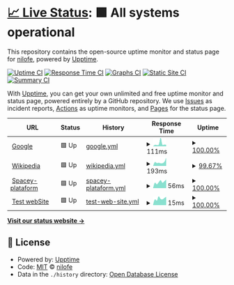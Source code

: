 # [📈 Live Status](https://nilofe.github.io/upptime): <!--live status--> **🟩 All systems operational**

This repository contains the open-source uptime monitor and status page for [nilofe](https://nilofe.github.io/upptime), powered by [Upptime](https://github.com/upptime/upptime).

[![Uptime CI](https://github.com/nilofe/upptime/workflows/Uptime%20CI/badge.svg)](https://github.com/nilofe/upptime/actions?query=workflow%3A%22Uptime+CI%22)
[![Response Time CI](https://github.com/nilofe/upptime/workflows/Response%20Time%20CI/badge.svg)](https://github.com/nilofe/upptime/actions?query=workflow%3A%22Response+Time+CI%22)
[![Graphs CI](https://github.com/nilofe/upptime/workflows/Graphs%20CI/badge.svg)](https://github.com/nilofe/upptime/actions?query=workflow%3A%22Graphs+CI%22)
[![Static Site CI](https://github.com/nilofe/upptime/workflows/Static%20Site%20CI/badge.svg)](https://github.com/nilofe/upptime/actions?query=workflow%3A%22Static+Site+CI%22)
[![Summary CI](https://github.com/nilofe/upptime/workflows/Summary%20CI/badge.svg)](https://github.com/nilofe/upptime/actions?query=workflow%3A%22Summary+CI%22)

With [Upptime](https://upptime.js.org), you can get your own unlimited and free uptime monitor and status page, powered entirely by a GitHub repository. We use [Issues](https://github.com/nilofe/upptime/issues) as incident reports, [Actions](https://github.com/nilofe/upptime/actions) as uptime monitors, and [Pages](https://nilofe.github.io/upptime) for the status page.

<!--start: status pages-->
<!-- This summary is generated by Upptime (https://github.com/upptime/upptime) -->
<!-- Do not edit this manually, your changes will be overwritten -->
<!-- prettier-ignore -->
| URL | Status | History | Response Time | Uptime |
| --- | ------ | ------- | ------------- | ------ |
| <img alt="" src="https://favicons.githubusercontent.com/www.google.com" height="13"> [Google](https://www.google.com) | 🟩 Up | [google.yml](https://github.com/nilofe/upptime/commits/HEAD/history/google.yml) | <details><summary><img alt="Response time graph" src="./graphs/google/response-time-week.png" height="20"> 111ms</summary><br><a href="https://nilofe.github.io/upptime/history/google"><img alt="Response time 94" src="https://img.shields.io/endpoint?url=https%3A%2F%2Fraw.githubusercontent.com%2Fnilofe%2Fupptime%2FHEAD%2Fapi%2Fgoogle%2Fresponse-time.json"></a><br><a href="https://nilofe.github.io/upptime/history/google"><img alt="24-hour response time 65" src="https://img.shields.io/endpoint?url=https%3A%2F%2Fraw.githubusercontent.com%2Fnilofe%2Fupptime%2FHEAD%2Fapi%2Fgoogle%2Fresponse-time-day.json"></a><br><a href="https://nilofe.github.io/upptime/history/google"><img alt="7-day response time 111" src="https://img.shields.io/endpoint?url=https%3A%2F%2Fraw.githubusercontent.com%2Fnilofe%2Fupptime%2FHEAD%2Fapi%2Fgoogle%2Fresponse-time-week.json"></a><br><a href="https://nilofe.github.io/upptime/history/google"><img alt="30-day response time 102" src="https://img.shields.io/endpoint?url=https%3A%2F%2Fraw.githubusercontent.com%2Fnilofe%2Fupptime%2FHEAD%2Fapi%2Fgoogle%2Fresponse-time-month.json"></a><br><a href="https://nilofe.github.io/upptime/history/google"><img alt="1-year response time 94" src="https://img.shields.io/endpoint?url=https%3A%2F%2Fraw.githubusercontent.com%2Fnilofe%2Fupptime%2FHEAD%2Fapi%2Fgoogle%2Fresponse-time-year.json"></a></details> | <details><summary><a href="https://nilofe.github.io/upptime/history/google">100.00%</a></summary><a href="https://nilofe.github.io/upptime/history/google"><img alt="All-time uptime 100.00%" src="https://img.shields.io/endpoint?url=https%3A%2F%2Fraw.githubusercontent.com%2Fnilofe%2Fupptime%2FHEAD%2Fapi%2Fgoogle%2Fuptime.json"></a><br><a href="https://nilofe.github.io/upptime/history/google"><img alt="24-hour uptime 100.00%" src="https://img.shields.io/endpoint?url=https%3A%2F%2Fraw.githubusercontent.com%2Fnilofe%2Fupptime%2FHEAD%2Fapi%2Fgoogle%2Fuptime-day.json"></a><br><a href="https://nilofe.github.io/upptime/history/google"><img alt="7-day uptime 100.00%" src="https://img.shields.io/endpoint?url=https%3A%2F%2Fraw.githubusercontent.com%2Fnilofe%2Fupptime%2FHEAD%2Fapi%2Fgoogle%2Fuptime-week.json"></a><br><a href="https://nilofe.github.io/upptime/history/google"><img alt="30-day uptime 100.00%" src="https://img.shields.io/endpoint?url=https%3A%2F%2Fraw.githubusercontent.com%2Fnilofe%2Fupptime%2FHEAD%2Fapi%2Fgoogle%2Fuptime-month.json"></a><br><a href="https://nilofe.github.io/upptime/history/google"><img alt="1-year uptime 100.00%" src="https://img.shields.io/endpoint?url=https%3A%2F%2Fraw.githubusercontent.com%2Fnilofe%2Fupptime%2FHEAD%2Fapi%2Fgoogle%2Fuptime-year.json"></a></details>
| <img alt="" src="https://favicons.githubusercontent.com/en.wikipedia.org" height="13"> [Wikipedia](https://en.wikipedia.org) | 🟩 Up | [wikipedia.yml](https://github.com/nilofe/upptime/commits/HEAD/history/wikipedia.yml) | <details><summary><img alt="Response time graph" src="./graphs/wikipedia/response-time-week.png" height="20"> 193ms</summary><br><a href="https://nilofe.github.io/upptime/history/wikipedia"><img alt="Response time 214" src="https://img.shields.io/endpoint?url=https%3A%2F%2Fraw.githubusercontent.com%2Fnilofe%2Fupptime%2FHEAD%2Fapi%2Fwikipedia%2Fresponse-time.json"></a><br><a href="https://nilofe.github.io/upptime/history/wikipedia"><img alt="24-hour response time 222" src="https://img.shields.io/endpoint?url=https%3A%2F%2Fraw.githubusercontent.com%2Fnilofe%2Fupptime%2FHEAD%2Fapi%2Fwikipedia%2Fresponse-time-day.json"></a><br><a href="https://nilofe.github.io/upptime/history/wikipedia"><img alt="7-day response time 193" src="https://img.shields.io/endpoint?url=https%3A%2F%2Fraw.githubusercontent.com%2Fnilofe%2Fupptime%2FHEAD%2Fapi%2Fwikipedia%2Fresponse-time-week.json"></a><br><a href="https://nilofe.github.io/upptime/history/wikipedia"><img alt="30-day response time 212" src="https://img.shields.io/endpoint?url=https%3A%2F%2Fraw.githubusercontent.com%2Fnilofe%2Fupptime%2FHEAD%2Fapi%2Fwikipedia%2Fresponse-time-month.json"></a><br><a href="https://nilofe.github.io/upptime/history/wikipedia"><img alt="1-year response time 214" src="https://img.shields.io/endpoint?url=https%3A%2F%2Fraw.githubusercontent.com%2Fnilofe%2Fupptime%2FHEAD%2Fapi%2Fwikipedia%2Fresponse-time-year.json"></a></details> | <details><summary><a href="https://nilofe.github.io/upptime/history/wikipedia">99.67%</a></summary><a href="https://nilofe.github.io/upptime/history/wikipedia"><img alt="All-time uptime 100.00%" src="https://img.shields.io/endpoint?url=https%3A%2F%2Fraw.githubusercontent.com%2Fnilofe%2Fupptime%2FHEAD%2Fapi%2Fwikipedia%2Fuptime.json"></a><br><a href="https://nilofe.github.io/upptime/history/wikipedia"><img alt="24-hour uptime 98.93%" src="https://img.shields.io/endpoint?url=https%3A%2F%2Fraw.githubusercontent.com%2Fnilofe%2Fupptime%2FHEAD%2Fapi%2Fwikipedia%2Fuptime-day.json"></a><br><a href="https://nilofe.github.io/upptime/history/wikipedia"><img alt="7-day uptime 99.67%" src="https://img.shields.io/endpoint?url=https%3A%2F%2Fraw.githubusercontent.com%2Fnilofe%2Fupptime%2FHEAD%2Fapi%2Fwikipedia%2Fuptime-week.json"></a><br><a href="https://nilofe.github.io/upptime/history/wikipedia"><img alt="30-day uptime 99.92%" src="https://img.shields.io/endpoint?url=https%3A%2F%2Fraw.githubusercontent.com%2Fnilofe%2Fupptime%2FHEAD%2Fapi%2Fwikipedia%2Fuptime-month.json"></a><br><a href="https://nilofe.github.io/upptime/history/wikipedia"><img alt="1-year uptime 99.99%" src="https://img.shields.io/endpoint?url=https%3A%2F%2Fraw.githubusercontent.com%2Fnilofe%2Fupptime%2FHEAD%2Fapi%2Fwikipedia%2Fuptime-year.json"></a></details>
| <img alt="" src="https://favicons.githubusercontent.com/nilofe.github.io" height="13"> [Spacey-plataform](https://nilofe.github.io/nilofer.github.io/) | 🟩 Up | [spacey-plataform.yml](https://github.com/nilofe/upptime/commits/HEAD/history/spacey-plataform.yml) | <details><summary><img alt="Response time graph" src="./graphs/spacey-plataform/response-time-week.png" height="20"> 56ms</summary><br><a href="https://nilofe.github.io/upptime/history/spacey-plataform"><img alt="Response time 65" src="https://img.shields.io/endpoint?url=https%3A%2F%2Fraw.githubusercontent.com%2Fnilofe%2Fupptime%2FHEAD%2Fapi%2Fspacey-plataform%2Fresponse-time.json"></a><br><a href="https://nilofe.github.io/upptime/history/spacey-plataform"><img alt="24-hour response time 77" src="https://img.shields.io/endpoint?url=https%3A%2F%2Fraw.githubusercontent.com%2Fnilofe%2Fupptime%2FHEAD%2Fapi%2Fspacey-plataform%2Fresponse-time-day.json"></a><br><a href="https://nilofe.github.io/upptime/history/spacey-plataform"><img alt="7-day response time 56" src="https://img.shields.io/endpoint?url=https%3A%2F%2Fraw.githubusercontent.com%2Fnilofe%2Fupptime%2FHEAD%2Fapi%2Fspacey-plataform%2Fresponse-time-week.json"></a><br><a href="https://nilofe.github.io/upptime/history/spacey-plataform"><img alt="30-day response time 68" src="https://img.shields.io/endpoint?url=https%3A%2F%2Fraw.githubusercontent.com%2Fnilofe%2Fupptime%2FHEAD%2Fapi%2Fspacey-plataform%2Fresponse-time-month.json"></a><br><a href="https://nilofe.github.io/upptime/history/spacey-plataform"><img alt="1-year response time 65" src="https://img.shields.io/endpoint?url=https%3A%2F%2Fraw.githubusercontent.com%2Fnilofe%2Fupptime%2FHEAD%2Fapi%2Fspacey-plataform%2Fresponse-time-year.json"></a></details> | <details><summary><a href="https://nilofe.github.io/upptime/history/spacey-plataform">100.00%</a></summary><a href="https://nilofe.github.io/upptime/history/spacey-plataform"><img alt="All-time uptime 100.00%" src="https://img.shields.io/endpoint?url=https%3A%2F%2Fraw.githubusercontent.com%2Fnilofe%2Fupptime%2FHEAD%2Fapi%2Fspacey-plataform%2Fuptime.json"></a><br><a href="https://nilofe.github.io/upptime/history/spacey-plataform"><img alt="24-hour uptime 100.00%" src="https://img.shields.io/endpoint?url=https%3A%2F%2Fraw.githubusercontent.com%2Fnilofe%2Fupptime%2FHEAD%2Fapi%2Fspacey-plataform%2Fuptime-day.json"></a><br><a href="https://nilofe.github.io/upptime/history/spacey-plataform"><img alt="7-day uptime 100.00%" src="https://img.shields.io/endpoint?url=https%3A%2F%2Fraw.githubusercontent.com%2Fnilofe%2Fupptime%2FHEAD%2Fapi%2Fspacey-plataform%2Fuptime-week.json"></a><br><a href="https://nilofe.github.io/upptime/history/spacey-plataform"><img alt="30-day uptime 100.00%" src="https://img.shields.io/endpoint?url=https%3A%2F%2Fraw.githubusercontent.com%2Fnilofe%2Fupptime%2FHEAD%2Fapi%2Fspacey-plataform%2Fuptime-month.json"></a><br><a href="https://nilofe.github.io/upptime/history/spacey-plataform"><img alt="1-year uptime 100.00%" src="https://img.shields.io/endpoint?url=https%3A%2F%2Fraw.githubusercontent.com%2Fnilofe%2Fupptime%2FHEAD%2Fapi%2Fspacey-plataform%2Fuptime-year.json"></a></details>
| <img alt="" src="https://favicons.githubusercontent.com/nilofe.github.io" height="13"> [Test webSite](https://nilofe.github.io/felipep.web/) | 🟩 Up | [test-web-site.yml](https://github.com/nilofe/upptime/commits/HEAD/history/test-web-site.yml) | <details><summary><img alt="Response time graph" src="./graphs/test-web-site/response-time-week.png" height="20"> 15ms</summary><br><a href="https://nilofe.github.io/upptime/history/test-web-site"><img alt="Response time 23" src="https://img.shields.io/endpoint?url=https%3A%2F%2Fraw.githubusercontent.com%2Fnilofe%2Fupptime%2FHEAD%2Fapi%2Ftest-web-site%2Fresponse-time.json"></a><br><a href="https://nilofe.github.io/upptime/history/test-web-site"><img alt="24-hour response time 19" src="https://img.shields.io/endpoint?url=https%3A%2F%2Fraw.githubusercontent.com%2Fnilofe%2Fupptime%2FHEAD%2Fapi%2Ftest-web-site%2Fresponse-time-day.json"></a><br><a href="https://nilofe.github.io/upptime/history/test-web-site"><img alt="7-day response time 15" src="https://img.shields.io/endpoint?url=https%3A%2F%2Fraw.githubusercontent.com%2Fnilofe%2Fupptime%2FHEAD%2Fapi%2Ftest-web-site%2Fresponse-time-week.json"></a><br><a href="https://nilofe.github.io/upptime/history/test-web-site"><img alt="30-day response time 24" src="https://img.shields.io/endpoint?url=https%3A%2F%2Fraw.githubusercontent.com%2Fnilofe%2Fupptime%2FHEAD%2Fapi%2Ftest-web-site%2Fresponse-time-month.json"></a><br><a href="https://nilofe.github.io/upptime/history/test-web-site"><img alt="1-year response time 23" src="https://img.shields.io/endpoint?url=https%3A%2F%2Fraw.githubusercontent.com%2Fnilofe%2Fupptime%2FHEAD%2Fapi%2Ftest-web-site%2Fresponse-time-year.json"></a></details> | <details><summary><a href="https://nilofe.github.io/upptime/history/test-web-site">100.00%</a></summary><a href="https://nilofe.github.io/upptime/history/test-web-site"><img alt="All-time uptime 100.00%" src="https://img.shields.io/endpoint?url=https%3A%2F%2Fraw.githubusercontent.com%2Fnilofe%2Fupptime%2FHEAD%2Fapi%2Ftest-web-site%2Fuptime.json"></a><br><a href="https://nilofe.github.io/upptime/history/test-web-site"><img alt="24-hour uptime 100.00%" src="https://img.shields.io/endpoint?url=https%3A%2F%2Fraw.githubusercontent.com%2Fnilofe%2Fupptime%2FHEAD%2Fapi%2Ftest-web-site%2Fuptime-day.json"></a><br><a href="https://nilofe.github.io/upptime/history/test-web-site"><img alt="7-day uptime 100.00%" src="https://img.shields.io/endpoint?url=https%3A%2F%2Fraw.githubusercontent.com%2Fnilofe%2Fupptime%2FHEAD%2Fapi%2Ftest-web-site%2Fuptime-week.json"></a><br><a href="https://nilofe.github.io/upptime/history/test-web-site"><img alt="30-day uptime 100.00%" src="https://img.shields.io/endpoint?url=https%3A%2F%2Fraw.githubusercontent.com%2Fnilofe%2Fupptime%2FHEAD%2Fapi%2Ftest-web-site%2Fuptime-month.json"></a><br><a href="https://nilofe.github.io/upptime/history/test-web-site"><img alt="1-year uptime 100.00%" src="https://img.shields.io/endpoint?url=https%3A%2F%2Fraw.githubusercontent.com%2Fnilofe%2Fupptime%2FHEAD%2Fapi%2Ftest-web-site%2Fuptime-year.json"></a></details>

<!--end: status pages-->

[**Visit our status website →**](https://nilofe.github.io/upptime)

## 📄 License

- Powered by: [Upptime](https://github.com/upptime/upptime)
- Code: [MIT](./LICENSE) © [nilofe](https://nilofe.github.io/upptime)
- Data in the `./history` directory: [Open Database License](https://opendatacommons.org/licenses/odbl/1-0/)
